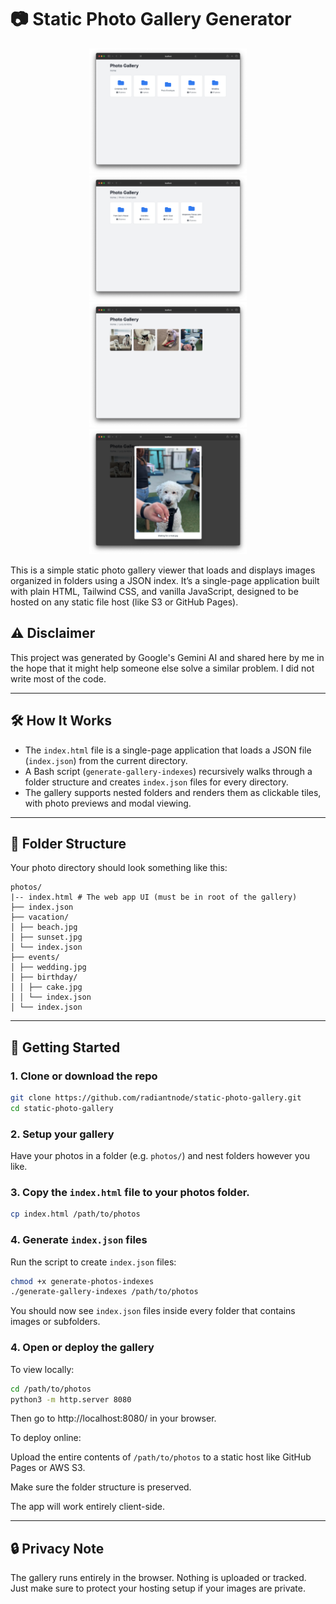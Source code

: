 # 📷 Static Photo Gallery Generator

<p align="center">
  <img src="screenshots/screenshot1.png" height="200">
  <img src="screenshots/screenshot2.png" height="200">
  <img src="screenshots/screenshot3.png" height="200">
  <img src="screenshots/screenshot4.png" height="200">
</p>

This is a simple static photo gallery viewer that loads and displays images organized in folders using a JSON index. It’s a single-page application built with plain HTML, Tailwind CSS, and vanilla JavaScript, designed to be hosted on any static file host (like S3 or GitHub Pages).

## ⚠️ **Disclaimer**
This project was generated by Google's Gemini AI and shared here by me in the hope that it might help someone else solve a similar problem. I did not write most of the code.

---

## 🛠 How It Works

- The `index.html` file is a single-page application that loads a JSON file (`index.json`) from the current directory.
- A Bash script (`generate-gallery-indexes`) recursively walks through a folder structure and creates `index.json` files for every directory.
- The gallery supports nested folders and renders them as clickable tiles, with photo previews and modal viewing.

---

## 📁 Folder Structure

Your photo directory should look something like this:

```
photos/
|-- index.html # The web app UI (must be in root of the gallery)
├── index.json
├── vacation/
│ ├── beach.jpg
│ ├── sunset.jpg
│ └── index.json
├── events/
│ ├── wedding.jpg
│ ├── birthday/
│ │ ├── cake.jpg
│ │ └── index.json
│ └── index.json
```

---

## 🚀 Getting Started

### 1. Clone or download the repo

```bash
git clone https://github.com/radiantnode/static-photo-gallery.git
cd static-photo-gallery
```

### 2. Setup your gallery

Have your photos in a folder (e.g. `photos/`) and nest folders however you like.

### 3. Copy the `index.html` file to your photos folder.

```bash
cp index.html /path/to/photos
```

### 4. Generate `index.json` files

Run the script to create `index.json` files:

```bash
chmod +x generate-photos-indexes
./generate-gallery-indexes /path/to/photos
```

You should now see `index.json` files inside every folder that contains images or subfolders.

### 4. Open or deploy the gallery

To view locally:

```bash
cd /path/to/photos
python3 -m http.server 8080
```

Then go to http://localhost:8080/ in your browser.

To deploy online:

Upload the entire contents of `/path/to/photos` to a static host like GitHub Pages or AWS S3.

Make sure the folder structure is preserved.

The app will work entirely client-side.

---

## 🔒 Privacy Note

The gallery runs entirely in the browser. Nothing is uploaded or tracked. Just make sure to protect your hosting setup if your images are private.
